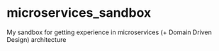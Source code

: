 # microservices_sandbox
My sandbox for getting experience in microservices (+ Domain Driven Design) architecture
